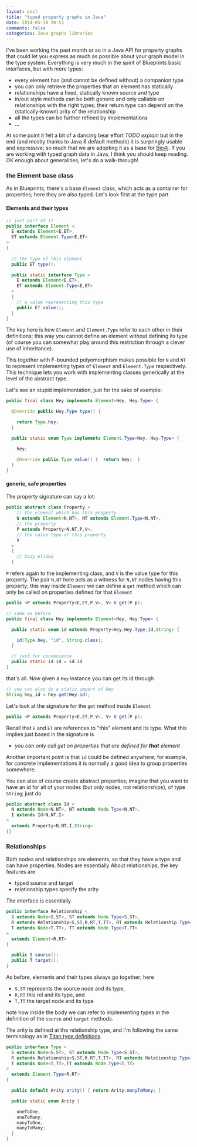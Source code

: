 ```yaml
---
layout: post
title: "typed property graphs in Java"
date: 2014-05-18 20:53
comments: false
categories: Java graphs libraries
---
```


I've been working the past month or so in a Java API for property graphs that could let you express as much as possible about your graph model in the type system. Everything is very much in the spirit of Blueprints basic interfaces, but with more types: 

- every element has (and cannot be defined without) a companion type
- you can only retrieve the properties that an element has statically
- relationships have a fixed, statically known source and type
- in/out style methods can be both generic and only callable on relationships with the right types; their return type can depend on the (statically-known) arity of the relationship
- all the types can be further refined by implementations
- ...

At some point it felt a bit of a dancing bear effort _TODO explain_ but in the end (and mostly thanks to Java 8 default methods) it is surpringly usable and expressive; so much that we are adopting it as a base for [Bio4j](http://bio4j.com). If you are working with typed graph data in Java, I think you should keep reading. OK enough about generalities, let's do a walk-through!

### the Element base class

As in Blueprints, there's a base `Element` class, which acts as a container for properties; here they are also typed. Let's look first at the type part

#### Elements and their types

``` java
// just part of it
public interface Element <
  E extends Element<E,ET>, 
  ET extends Element.Type<E,ET>
> 
{
  
  // the type of this element
  public ET type();

  public static interface Type <
    E extends Element<E,ET>,
    ET extends Element.Type<E,ET>
  >
  {
    // a value representing this type
    public ET value();
  }  
}
```

The key here is how `Element` and `Element.Type` refer to each other in their definitions; this way you cannot define an element without defining its type (of course you can somewhat play around this restriction through a clever use of inheritance). 

This together with F-bounded polyomorphism makes possible for `N` and `NT` to represent implementing types of `Element` and `Element.Type` respectively. This technique lets you work with implementing classes generically at the level of the abstract type.

Let's see an stupid implementation, just for the sake of example:

``` java
public final class Hey implements Element<Hey, Hey.Type> {

  @Override public Hey.Type type() { 

    return Type.hey;
  } 

  public static enum Type implements Element.Type<Hey, Hey.Type> {

    hey;

    @Override public Type value() {  return hey;  }
  }
}
```

#### generic, safe properties

The property signature can say a lot:

``` java
public abstract class Property <
    // the element which has this property
    N extends Element<N,NT>, NT extends Element.Type<N,NT>,
    // the property
    P extends Property<N,NT,P,V>,
    // the value type of this property
    V
  > 
  {
    // body elided
  }
```

`P` refers again to the implementing class, and `V` is the value type for this property. The pair `N,NT` here acts as a witness for `N,NT` nodes having this property; this way inside `Element` we can define a `get` method which can only be called on properties defined for that `Element`

``` java
public <P extends Property<E,ET,P,V>, V> V get(P p);
```



``` java
// same as before
public final class Hey implements Element<Hey, Hey.Type> {

  public static enum id extends Property<Hey,Hey.Type,id,String> {

    id(Type.hey, "id", String.class);
  }

  // just for convenience
  public static id id = id.id
}
```

that's all. Now given a `Hey` instance you can get its id through

``` java
// you can also do a static import of Hey
String hey_id = hey.get(Hey.id);
```

Let's look at the signature for the `get` method inside `Element`

``` java
public <P extends Property<E,ET,P,V>, V> V get(P p);
```

Recall that `E` and `ET` are references to "this" element and its type. What this implies just based in the signature is

- _you can only call get on properties that are defined for **that** element_

Another important point is that `id` could be defined anywhere; for example, for concrete implementations it is normally a good idea to group properties somewhere. 

You can also of course create abstract properties; imagine that you want to have an id for all of your nodes (but only nodes, not relationships), of type `String`; just do

``` java
public abstract class Id <
  N extends Node<N,NT>, NT extends Node.Type<N,NT>,
  I extends Id<N,NT,I>
>
  extends Property<N,NT,I,String>
{}
```

### Relationships

Both nodes and relationships are elements, so that they have a type and can have properties. Nodes are essentially About relationships, the key features are

- typed source and target
- relationship types specify the arity

The interface is essentially

``` java
public interface Relationship <
  S extends Node<S,ST>, ST extends Node.Type<S,ST>,
  R extends Relationship<S,ST,R,RT,T,TT>, RT extends Relationship.Type<S,ST,R,RT,T,TT>,
  T extends Node<T,TT>, TT extends Node.Type<T,TT>
> 
  extends Element<R,RT>
{

  public S source();
  public T target();
}
```

As before, elements and their types always go together; here

- `S,ST` represents the source node and its type,
- `R,RT` this rel and its type, and
- `T,TT` the target node and its type

note how inside the body we can refer to implementing types in the definition of the `source` and `target` methods.

The arity is defined at the relationship type, and I'm following the same terminology as in [Titan type definitions](https://github.com/thinkaurelius/titan/wiki/Type-Definition-Overview).

``` java
public interface Type <
  S extends Node<S,ST>, ST extends Node.Type<S,ST>,
  R extends Relationship<S,ST,R,RT,T,TT>, RT extends Relationship.Type<S,ST,R,RT,T,TT>,
  T extends Node<T,TT>,TT extends Node.Type<T,TT>
> 
  extends Element.Type<R,RT> 
{

  public default Arity arity() { return Arity.manyToMany; }

  public static enum Arity {

    oneToOne, 
    oneToMany, 
    manyToOne,
    manyToMany;
  }
}
```



